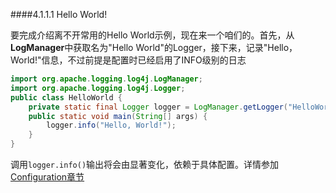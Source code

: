 ####4.1.1.1 Hello World!

要完成介绍离不开常用的Hello World示例，现在来一个咱们的。首先，从**LogManager**中获取名为"Hello World"的Logger，接下来，记录"Hello，World!"信息，不过前提是配置时已经启用了INFO级别的日志

```java
import org.apache.logging.log4j.LogManager;
import org.apache.logging.log4j.Logger;
public class HelloWorld {
	private static final Logger logger = LogManager.getLogger("HelloWorld");
	public static void main(String[] args) {
		logger.info("Hello, World!");
	}
}
```

调用`logger.info()`输出将会由显著变化，依赖于具体配置。详情参加[Configuration章节](#Configuration)